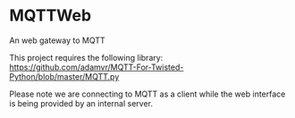 MQTTWeb
=======

An web gateway to MQTT

This project requires the following library: https://github.com/adamvr/MQTT-For-Twisted-Python/blob/master/MQTT.py

Please note we are connecting to MQTT as a client while the web interface is being provided by an internal server.
